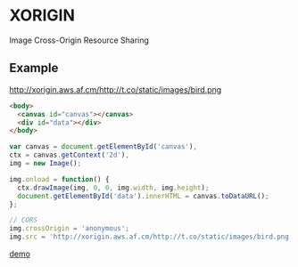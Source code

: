# XORIGIN

Image Cross-Origin Resource Sharing

## Example

http://xorigin.aws.af.cm/http://t.co/static/images/bird.png

```html
<body>
  <canvas id="canvas"></canvas>
  <div id="data"></div>
</body>
```

```javascript
var canvas = document.getElementById('canvas'),
ctx = canvas.getContext('2d'),
img = new Image();

img.onload = function() {
  ctx.drawImage(img, 0, 0, img.width, img.height);
  document.getElementById('data').innerHTML = canvas.toDataURL();
};

// CORS
img.crossOrigin = 'anonymous';
img.src = 'http://xorigin.aws.af.cm/http://t.co/static/images/bird.png';
```

[demo](http://jsbin.com/uyukux/2)
